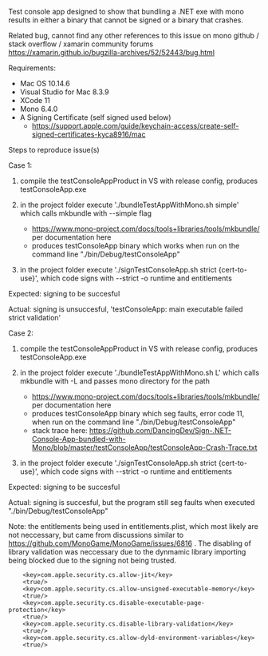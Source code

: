 Test console app designed to show that bundling a .NET exe with mono results in either a binary that cannot be signed or a binary that crashes.

Related bug, cannot find any other references to this issue on mono github / stack overflow / xamarin community forums
https://xamarin.github.io/bugzilla-archives/52/52443/bug.html

Requirements:
   - Mac OS 10.14.6
   - Visual Studio for Mac 8.3.9
   - XCode 11
   - Mono 6.4.0
   - A Signing Certificate (self signed used below)
      - https://support.apple.com/guide/keychain-access/create-self-signed-certificates-kyca8916/mac

Steps to reproduce issue(s)

Case 1:
1. compile the testConsoleAppProduct in VS with release config, produces testConsoleApp.exe
2. in the project folder execute './bundleTestAppWithMono.sh simple' which calls mkbundle with --simple flag
   - https://www.mono-project.com/docs/tools+libraries/tools/mkbundle/ per documentation here
   - produces testConsoleApp binary which works when run on the command line "./bin/Debug/testConsoleApp"

3. in the project folder execute './signTestConsoleApp.sh strict {cert-to-use}', which code signs with --strict -o runtime and entitlements

Expected: signing to be succesful

Actual: signing is unsuccesful, 'testConsoleApp: main executable failed strict validation'


Case 2:
1. compile the testConsoleAppProduct in VS with release config, produces testConsoleApp.exe
2. in the project folder execute './bundleTestAppWithMono.sh L' which calls mkbundle with -L and passes mono directory for the path
   - https://www.mono-project.com/docs/tools+libraries/tools/mkbundle/ per documentation here
   - produces testConsoleApp binary which seg faults, error code 11, when run on the command line "./bin/Debug/testConsoleApp"
   - stack trace here: https://github.com/DancingDev/Sign-.NET-Console-App-bundled-with-Mono/blob/master/testConsoleApp/testConsoleApp-Crash-Trace.txt

3. in the project folder execute './signTestConsoleApp.sh strict {cert-to-use}', which code signs with --strict -o runtime and entitlements

Expected: signing to be succesful

Actual: signing is succesful, but the program still seg faults when executed "./bin/Debug/testConsoleApp"



Note: the entitlements being used in entitlements.plist, which most likely are not neccessary, but came from discussions similar to https://github.com/MonoGame/MonoGame/issues/6816 . The disabling of library validation was neccessary due to the dynmamic library importing being blocked due to the signing not being trusted.
```
    <key>com.apple.security.cs.allow-jit</key>
    <true/>
    <key>com.apple.security.cs.allow-unsigned-executable-memory</key>
    <true/>
    <key>com.apple.security.cs.disable-executable-page-protection</key>
    <true/>
    <key>com.apple.security.cs.disable-library-validation</key>
    <true/>
    <key>com.apple.security.cs.allow-dyld-environment-variables</key>
    <true/>
 ```
